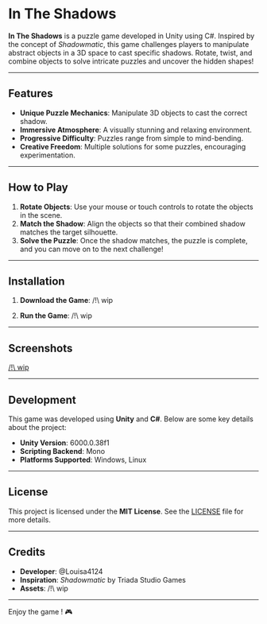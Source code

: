 


# In The Shadows

**In The Shadows** is a puzzle game developed in Unity using C#. Inspired by the concept of *Shadowmatic*, this game challenges players to manipulate abstract objects in a 3D space to cast specific shadows. Rotate, twist, and combine objects to solve intricate puzzles and uncover the hidden shapes!

---

## Features

- **Unique Puzzle Mechanics**: Manipulate 3D objects to cast the correct shadow.
- **Immersive Atmosphere**: A visually stunning and relaxing environment.
- **Progressive Difficulty**: Puzzles range from simple to mind-bending.
- **Creative Freedom**: Multiple solutions for some puzzles, encouraging experimentation.

---

## How to Play

1. **Rotate Objects**: Use your mouse or touch controls to rotate the objects in the scene.
2. **Match the Shadow**: Align the objects so that their combined shadow matches the target silhouette.
3. **Solve the Puzzle**: Once the shadow matches, the puzzle is complete, and you can move on to the next challenge!

---

## Installation

1. **Download the Game**:
   /!\ wip

2. **Run the Game**:
   /!\ wip

---

## Screenshots

[ /!\ wip](https://github.com/user-attachments/assets/eae1947d-b58a-4368-be4b-f3c5105fb93b)

---

## Development

This game was developed using **Unity** and **C#**. Below are some key details about the project:

- **Unity Version**: 6000.0.38f1
- **Scripting Backend**: Mono
- **Platforms Supported**: Windows, Linux


---

## License

This project is licensed under the **MIT License**. See the [LICENSE](LICENSE) file for more details.

---

## Credits

- **Developer**: @Louisa4124
- **Inspiration**: *Shadowmatic* by Triada Studio Games
- **Assets**: /!\ wip

---

Enjoy the game ! 🎮



